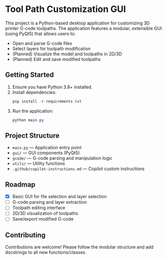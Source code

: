 # Tool Path Customization GUI

This project is a Python-based desktop application for customizing 3D printer G-code toolpaths. The application features a modular, extensible GUI (using PyQt5) that allows users to:

- Open and parse G-code files
- Select layers for toolpath modification
- (Planned) Visualize the model and toolpaths in 2D/3D
- (Planned) Edit and save modified toolpaths

## Getting Started

1. Ensure you have Python 3.8+ installed.
2. Install dependencies:
   ```powershell
   pip install -r requirements.txt
   ```
3. Run the application:
   ```powershell
   python main.py
   ```

## Project Structure
- `main.py` — Application entry point
- `gui/` — GUI components (PyQt5)
- `gcode/` — G-code parsing and manipulation logic
- `utils/` — Utility functions
- `.github/copilot-instructions.md` — Copilot custom instructions

## Roadmap
- [x] Basic GUI for file selection and layer selection
- [ ] G-code parsing and layer extraction
- [ ] Toolpath editing interface
- [ ] 2D/3D visualization of toolpaths
- [ ] Save/export modified G-code

## Contributing
Contributions are welcome! Please follow the modular structure and add docstrings to all new functions/classes.
